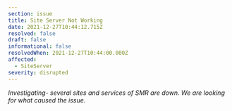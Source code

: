```yaml
---
section: issue
title: Site Server Not Working
date: 2021-12-27T10:44:12.715Z
resolved: false
draft: false
informational: false
resolvedWhen: 2021-12-27T10:44:00.000Z
affected:
  - SiteServer
severity: disrupted
---
```

*Investigating- several sites and services of SMR are down. We are looking for what caused the issue.*